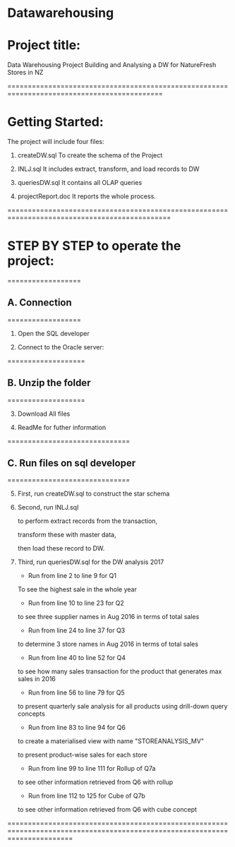 # Datawarehousing
# Project title: 
	
Data Warehousing Project  Building and Analysing a DW
for NatureFresh Stores in NZ 

============================================================================================


# Getting Started:

The project will include four files:

1. createDW.sql
 To create the schema of the Project

2. INLJ.sql
 It includes extract, transform, and load records to DW

3. queriesDW.sql
 It contains all OLAP queries

4. projectReport.doc
 It reports the whole process.

==============================================================================================

# STEP BY STEP to operate the project:

==================
## A. Connection
==================
1. Open the SQL developer 


2. Connect to the Oracle server:
 
	
===================
## B. Unzip the folder
===================

3. Download All files

4. ReadMe for futher information

==============================
## C. Run files on sql developer
==============================

5. First, run createDW.sql to construct the star schema



6. Second, run INLJ.sql 
 
	to perform extract records from the transaction, 
 
	transform these with master data, 
 
	then load these record to DW.



7. Third, run queriesDW.sql for the DW analysis 2017
 
	+ Run from line 2 to line 9 for Q1
  
	To see the highest sale in the whole year
 
	+ Run from line 10 to line 23 for Q2
  
	to see three supplier names in Aug 2016 in terms of total sales
 
	+ Run from line 24 to line 37 for Q3
  
	to determine 3 store names in Aug 2016 in terms of total sales
 
	+ Run from line 40 to line 52 for Q4
  
	to see how many sales transaction for the product that generates max sales in 2016
	+ Run from line 56 to line 79 for Q5
  
	to present quarterly sale analysis for all products using drill-down query concepts
 
	+ Run from line 83 to line 94 for Q6
  
	to create a materialised view with name "STOREANALYSIS_MV" 
 
	 to present product-wise sales for each store
 
	+ Run from line 99 to line 111 for Rollup of Q7a
  
	to see other information retrieved from Q6 with rollup  
 
	+ Run from line 112 to 125 for Cube of Q7b
 
	to see other information retrieved from Q6 with cube concept 

============================================================================================================================

